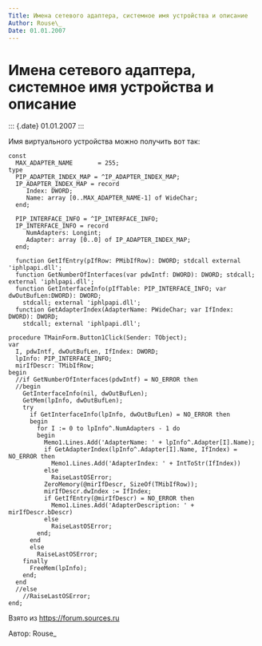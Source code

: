 ```yaml
---
Title: Имена сетевого адаптера, системное имя устройства и описание
Author: Rouse\_
Date: 01.01.2007
---
```



Имена сетевого адаптера, системное имя устройства и описание
============================================================

::: {.date}
01.01.2007
:::

Имя виртуального устройства можно получить вот так:


    const
      MAX_ADAPTER_NAME       = 255;
    type
      PIP_ADAPTER_INDEX_MAP = ^IP_ADAPTER_INDEX_MAP;
      IP_ADAPTER_INDEX_MAP = record
         Index: DWORD;
         Name: array [0..MAX_ADAPTER_NAME-1] of WideChar;
      end;
     
      PIP_INTERFACE_INFO = ^IP_INTERFACE_INFO;
      IP_INTERFACE_INFO = record
         NumAdapters: Longint;
         Adapter: array [0..0] of IP_ADAPTER_INDEX_MAP;
      end;
     
      function GetIfEntry(pIfRow: PMibIfRow): DWORD; stdcall external 'iphlpapi.dll';
      function GetNumberOfInterfaces(var pdwIntf: DWORD): DWORD; stdcall; external 'iphlpapi.dll';
      function GetInterfaceInfo(pIfTable: PIP_INTERFACE_INFO; var dwOutBufLen:DWORD): DWORD;
        stdcall; external 'iphlpapi.dll';
      function GetAdapterIndex(AdapterName: PWideChar; var IfIndex: DWORD): DWORD;
        stdcall; external 'iphlpapi.dll';
     
    procedure TMainForm.Button1Click(Sender: TObject);
    var
      I, pdwIntf, dwOutBufLen, IfIndex: DWORD;
      lpInfo: PIP_INTERFACE_INFO;
      mirIfDescr: TMibIfRow;
    begin
      //if GetNumberOfInterfaces(pdwIntf) = NO_ERROR then
      //begin
        GetInterfaceInfo(nil, dwOutBufLen);
        GetMem(lpInfo, dwOutBufLen);
        try
          if GetInterfaceInfo(lpInfo, dwOutBufLen) = NO_ERROR then
          begin
            for I := 0 to lpInfo^.NumAdapters - 1 do
            begin
              Memo1.Lines.Add('AdapterName: ' + lpInfo^.Adapter[I].Name);
              if GetAdapterIndex(lpInfo^.Adapter[I].Name, IfIndex) = NO_ERROR then
                Memo1.Lines.Add('AdapterIndex: ' + IntToStr(IfIndex))
              else
                RaiseLastOSError;
              ZeroMemory(@mirIfDescr, SizeOf(TMibIfRow));
              mirIfDescr.dwIndex := IfIndex;
              if GetIfEntry(@mirIfDescr) = NO_ERROR then
                Memo1.Lines.Add('AdapterDescription: ' + mirIfDescr.bDescr)
              else
                RaiseLastOSError;
            end;
          end
          else
            RaiseLastOSError;
        finally
          FreeMem(lpInfo);
        end;
      end
      //else
        //RaiseLastOSError;
    end;




Взято из <https://forum.sources.ru>

Автор: Rouse\_
